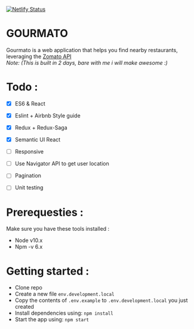 [![Netlify Status](https://api.netlify.com/api/v1/badges/1f83e53d-29df-4b35-8923-8d7281645e19/deploy-status)](https://app.netlify.com/sites/sleepy-kalam-950088/deploys)

# GOURMATO
Gourmato is a web application that helps you find nearby restaurants, leveraging the [Zomato API](https://developers.zomato.com/documentation)  
_Note: (This is built in 2 days, bare with me i will make awesome :)_

# Todo :
  - [x] ES6 & React
  - [x] Eslint + Airbnb Style guide
  - [x] Redux + Redux-Saga
  - [x] Semantic UI React
  - [ ] Responsive
  - [ ] Use Navigator API to get user location
  - [ ] Pagination
  - [ ] Unit testing


# Prerequesties :
Make sure you have these tools installed :
  - Node v10.x
  - Npm -v 6.x

# Getting started :
  - Clone repo
  - Create a new file `env.development.local`
  - Copy the contents of `.env.example` to `.env.development.local` you just created
  - Install dependencies using: `npm install`
  - Start the app using: `npm start`
